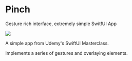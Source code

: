 # Pinch
Gesture rich interface, extremely simple SwitfUI App

![](https://github.com/Salubrejoe/Pinch/blob/main/Pinch.GIF)

A simple app from Udemy's SwiftUI Masterclass.

Implements a series of gestures and overlaying elements.
